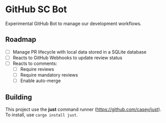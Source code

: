 # GitHub SC Bot

Experimental GitHub Bot to manage our development workflows.

## Roadmap

- [ ] Manage PR lifecycle with local data stored in a SQLite database
- [ ] Reacts to GitHub Webhooks to update review status
- [ ] Reacts to comments:
    - [ ] Require reviews
    - [ ] Require mandatory reviews
    - [ ] Enable auto-merge

## Building

This project use the **just** command runner (https://github.com/casey/just).
To install, use `cargo install just`.